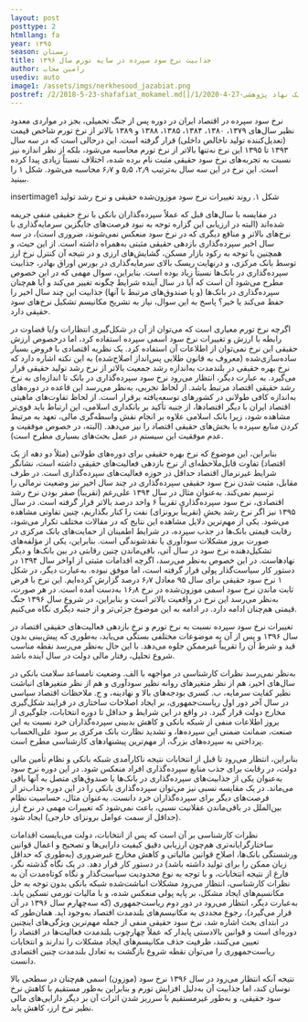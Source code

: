 ```yaml
---
layout: post
posttype: 2
htmllang: fa
year: ۱۳۹۵
season: زمستان
title: جذابیت نرخ سود سپرده در سایه تورم سال ۱۳۹۶
author: رامین مجاب
usediv: auto
image1: /assets/imgs/nerkhesood_jazabiat.png
postref: /2/2018-5-23-shafafiat_mokamel.md[]/1/2020-4-27-مسئله یک نهاد پژوهشی.md[]/2/2018-6-24-bazsazi_eghtesad.md[]/2/2019-6-9-tashihe_khata.md[]/2/2018-5-28-arz_saghf_gheimat.md[]/1/2014-10-15-راه سوم.md[]/2/2016-8-8-tahlil_nerkh_blmdt.md[]/2/2018-4-23-abzare_gheire_eghtesadi.md[]/1/2016-6-29-بلوغ تصمیم‌گیری در سیاست‌گذاری پولی.md[]/2/2019-5-15-pooli_shodane_kasri.md
---
```


نرخ سود سپرده در اقتصاد ایران در دوره پس از جنگ تحمیلی، بجز در مواردی معدود نظیر سال‌های ۱۳۷۹، ۱۳۸۰، ۱۳۸۴، ۱۳۸۵، ۱۳۸۸ و ۱۳۸۹ بالاتر از نرخ تورم شاخص قیمت (تعدیل‌کننده تولید ناخالص داخلی) قرار گرفته است. این درحالی است که در سه سال ۱۳۹۳ تا ۱۳۹۵ این نرخ نه‌تنها بالاتر از نرخ تورم محاسبه می‌شود، بلکه از نظر اندازه نیز نسبت به تجربه‌های نرخ سود حقیقی مثبت نام برده شده، اختلاف نسبتاً زیادی پیدا کرده است. این نرخ در این سه سال به‌ترتیب ۲٫۹، ۵٫۵ و ۶٫۷ محاسبه می‌شود. شکل ۱ را ببینید. 

insertimage1
شکل ۱. روند تغییرات نرخ سود موزون‌شده حقیقی و نرخ رشد تولید

در مقایسه با سال‌های قبل که عملاً سپرده‌گذاران بانکی با نرخ حقیقی منفی جریمه شده‌اند (البته در ارزیابی این گزاره توجه به نبود فرصت‌های جایگزین سرمایه‌گذاری با نرخ‌های بالاتر و منافع دیگری که در نرخ سود منعکس نمی‌شوند، ضروری است)، در سه سال اخیر سپرده‌گذاری بازدهی حقیقی مثبتی به‌همراه داشته است. از این حیث، و همچنین با توجه به رکود بازار مسکن، گشایش‌های ارزی و در نتیجه آن کنترل نرخ ارز توسط بانک مرکزی، و درنهایت ریسک بالای سرمایه‌گذاری در بورس اوراق بهادر،‌ جذابیت سپرده‌گذاری در بانک‌ها نسبتاً زیاد بوده است. بنابراین، سوال مهمی که در این خصوص مطرح می‌شود آن است که آیا در سال آینده شرایط چگونه تغییر می‌کند و آیا هم‌چنان سپرده‌گذاری در بانک‌ها (و یا صندوق‌های مرتبط با آنها) جذابیت این چند سال اخیر را حفظ می‌کند یا خیر؟ پاسخ به این سوال، نیاز به تشریح مکانیسم تشکیل نرخ‌های سود حقیقی دارد. 

اگرچه نرخ تورم معیاری است که می‌توان از آن در شکل‌گیری انتظارات و/یا قضاوت در رابطه با ارزش و تغییرات نرخ سود اسمی سپرده استفاده کرد، اما درخصوص ارزش حقیقی این نرخ نمی‌توان از اطلاعات آن استفاده کرد. یک نظریه اقتصادی با فروض بسیار ساده‌سازی‌شده (معروف به قانون طلایی پس‌انداز اصلاح‌شده) به این نکته اشاره دارد که نرخ بهره حقیقی در بلندمدت به‌اندازه رشد جمعیت بالاتر از نرخ رشد تولید حقیقی قرار می‌گیرد. به عبارت دیگر، انتظار می‌رود نرخ سود سپرده‌گذاری در بانک تا اندازه‌ای به نرخ رشد حقیقی اقتصاد مرتبط باشد. از لحاظ تجربی، به‌نظر می‌رسد این قاعده در دوره‌های به‌اندازه کافی طولانی در کشورهای توسعه‌یافته برقرار است. از لحاظ تفاوت‌های ماهیتی اقتصاد ایران با دیگر اقتصادها، از جنبه تأکید بر بانکداری اسلامی، این ارتباط باید قوی‌تر مشاهده شود، زیرا بانک اسلامی علاوه بر انجام نقش واسطه‌گری مالی، تعهد به مرتبط کردن منابع سپرده با بخش‌های حقیقی اقتصاد را نیز می‌دهد. (البته، در خصوص موفقیت و عدم موفقیت این سیستم در عمل بحث‌های بسیاری مطرح است).

بنابراین، این موضوع که نرخ بهره حقیقی برای دوره‌های طولانی (مثلاً دو دهه از یک اقتصاد) تفاوت قابل‌ملاحظه‌ای از نرخ بازدهی فعالیت‌های حقیقی داشته است، نشانگر شرایط غیرنرمال اقتصاد حداقل در حوزه فعالیت‌های سپرده‌گذاری است. در طرف مقابل، مثبت شدن نرخ سود حقیقی سپرده‌گذاری در چند سال اخیر نیز وضعیت نرمالی را ترسیم نمی‌کند. به‌عنوان مثال در سال ۱۳۹۴ علی‌رغم (تقریباً) صفر بودن نرخ رشد اقتصادی، نرخ سود سپرده‌گذاری تقریباً ۶ واحد درصد بالاتر قرار گرفته است. در سال ۱۳۹۵ نیز اگر نرخ رشد بخشِ (تقریباً برونزای) نفت را کنار بگذاریم،‌ چنین تفاوتی مشاهده می‌شود. 
یکی از مهم‌ترین دلایل مشاهده این نتایج که در مقالات مختلف تکرار می‌شود، رقابت قیمتی بانک‌ها در جذب سپرده، در شرایط اطمینان از حمایت‌های بانک مرکزی در صورت بروز مشکلات سودآوری یا نقدشوندگی است. بنابراین، یکی از مؤلفه‌های تشکیل‌دهنده نرخ سود در سال آتی، باقی‌ماندن چنین رقابتی در بین بانک‌ها و دیگر نهادهاست. در این خصوص به‌نظر می‌رسد، اگرچه اقدامات مثبتی از اواخر سال ۱۳۹۴ در دستور کار سیاست‌گذار پولی قرار گرفته است، اما موفق نبوده. به‌عبارت دیگر، در شکل ۱ نرخ سود حقیقی برای سال ۹۵ معادل ۶٫۷ درصد گزارش کرده‌ایم. این نرخ با فرض ثابت ماندن نرخ سود اسمی موزون‌شده در نرخ ۱۶٫۸ به‌دست آمده است. در هر صورت، به‌نظر می‌رسد این نرخ در واقعیت بالاتر است و بنابراین، در شروع سال ۱۳۹۶ جنگ قیمتی هم‌چنان ادامه دارد. در ادامه به این موضوع جزئی‌تر و از جنبه دیگری نگاه می‌کنیم. 

تغییرات نرخ سود سپرده نسبت به نرخ تورم و نرخ بازدهی فعالیت‌های حقیقی اقتصاد در سال  ۱۳۹۶ و پس از آن به موضوعات مختلفی بستگی می‌یابد، به‌طوری که پیش‌بینی بدون قید و شرط آن را تقریباً غیرممکن جلوه می‌دهد. با این حال به‌نظر می‌رسد نقطه مناسب شروع تحلیل، رفتار مالی دولت در سال آینده باشد.

به‌نظر نمی‌رسد نظرات کارشناسی در مواجهه با الف. وضعیت نامساعد سلامت بانکی در سال‌های اخیر، هم از نظر متغیرهای روانه نظیر سودآوری و هم از نظر متغیرهای انباشت نظیر کفایت سرمایه، ب. کسری بودجه‌های بالا و نهادینه، و ج. ملاحظات اقتصاد سیاسی در سال آخر دور اول ریاست‌جمهوری، بر ایجاد اصلاحات ساختاری در فرایند شکل‌گیری مخارج دولت قرار گیرد. در واقع در این شرایط و حداقل تا دوره انتخابات، جلوگیری از بروز اطلاعات منفی از شبکه بانکی و کاهش بدبینی سپرده‌گذاران خرد نسبت به این صنعت، ضمانت ضمنی این سپرده‌ها، و تشدید نظارت بانک مرکزی بر سود علی‌الحساب پرداختی به سپرده‌های بزرگ، از مهم‌ترین پیشنهادهای کارشناسی مطرح است. 

بنابراین، انتظار می‌رود تا قبل از انتخابات نتیجه ناکارآمدی شبکه بانکی و نظام تأمین مالی دولت، در رقابت برای جذب منابع سپرده‌گذاری افراد منعکس شود. در این دوره نرخ سود به‌عنوان یکی از جذابیت‌های سپرده‌گذاری در بانک‌ها یا صندوق‌های متصل به آنها باقی می‌ماند. در یک مقایسه نسبی نیز می‌توان سپرده‌گذاری بانکی را در این دوره جذاب‌تر از فرصت‌های دیگر برای سپرده‌گذاران خرد دانست. به‌عنوان مثال، حساسیت نظام بین‌الملل در باقی‌ماندن عقلانیت نسبی، باعث نمی‌شود که تغییرات مهمی در نرخ ارز (حداقل از سمت عوامل برونزای خارجی) ایجاد شود. 

نظرات کارشناسی بر آن است که پس از انتخابات، دولت می‌بایست اقدامات ساختارگرایانه‌تری هم‌چون ارزیابی دقیق کیفیت دارایی‌ها و تصحیح و اعمال قوانین ورشستگی بانک‌ها، اصلاح قوانین مالیاتی و کاهش مخارج غیرضروری (به‌طوری که حداقل زیان ممکن را برای تولید داشته باشد) در دستور کار قرار دهد. در یک نگاه گذشته نگر، فارغ از نتیجه انتخابات، و با توجه به نوع محدودیت سیاست‌گذار و نگاه کوتاه‌مدت آن به نظرات کارشناسی، انتظار می‌رود مشکلات انباشت‌شده شبکه بانکی بدون توجه به حل مکانسیم‌های ایجاد مشکل، بر پایه پولی منعکس شده، و با مالیات تورمی تسکین یابد. به‌عبارت دیگر، انتظار می‌رود در دور دوم ریاست‌جمهوری (که سه‌چهارم سال ۱۳۹۶ در آن قرار می‌گیرد)، رجوع مجددی به مکانیسم‌های بلندمدت اقتصاد به‌وجود آید. همان‌طور که در ابتدای بحث اشاره شد،‌ نرخ سود حقیقی منفی از جمله مهم‌ترین ویژگی‌های اینچنین دوره‌ای است و قوانین بالادستی پایدار که عملاً چهارچوب بلندمدت فعالیت‌ها در اقتصاد را تعیین می‌کنند، ظرفیت حذف مکانیسم‌های ایجاد مشکلات را ندارند و انتخابات ریاست‌جمهوری را می‌توان نقطه شروع بازگشت به تعادل بلندمدت چنین اقتصادی دانست. 

نتیجه آنکه انتظار می‌رود در سال ۱۳۹۶ نرخ سود (موزون) اسمی هم‌چنان در سطحی بالا نوسان کند، اما جذابیت آن به‌دلیل افزایش تورم و بنابراین به‌طور مستقیم با کاهش نرخ سود حقیقی، و به‌طور غیرمستقیم با سرریز شدن اثرات آن بر دیگر دارایی‌های مالی نظیر نرخ ارز، کاهش یابد.
